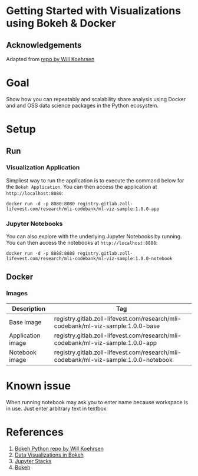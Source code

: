 # Getting Started with Visualizations using Bokeh & Docker

## Acknowledgements
Adapted from [repo by Will Koehrsen](https://github.com/WillKoehrsen/Bokeh-Python-Visualization)

# Goal
Show how you can repeatably and scalability share analysis using Docker and and OSS data science packages in the Python ecosystem.

# Setup 

## Run

### Visualization Application
Simpliest way to run the application is to execute the command below for the `Bokeh Application`. You can then access the application at `http://localhost:8080`:

```
docker run -d -p 8080:8080 registry.gitlab.zoll-lifevest.com/research/mli-codebank/ml-viz-sample:1.0.0-app
```

### Jupyter Notebooks
You can also explore with the underlying Jupyter Notebooks by running. You can then access the notebooks at `http://localhost:8888`:

```
docker run -d -p 8888:8888 registry.gitlab.zoll-lifevest.com/research/mli-codebank/ml-viz-sample:1.0.0-notebook
```

## Docker 

### Images
|Description|Tag|
|---|---|
|Base image|registry.gitlab.zoll-lifevest.com/research/mli-codebank/ml-viz-sample:1.0.0-base|
|Application image|registry.gitlab.zoll-lifevest.com/research/mli-codebank/ml-viz-sample:1.0.0-app|
|Notebook image|registry.gitlab.zoll-lifevest.com/research/mli-codebank/ml-viz-sample:1.0.0-notebook|

# Known issue

When running notebook may ask you to enter name because workspace is in use. Just enter arbitrary text in textbox.

# References
1. [Bokeh Python repo by Will Koehrsen](https://github.com/WillKoehrsen/Bokeh-Python-Visualization)
2. [Data Visualizations in Bokeh](https://towardsdatascience.com/data-visualization-with-bokeh-in-python-part-ii-interactions-a4cf994e2512)
3. [Jupyter Stacks](https://jupyter-docker-stacks.readthedocs.io/en/latest/index.html)
4. [Bokeh](https://bokeh.pydata.org/en/latest/)